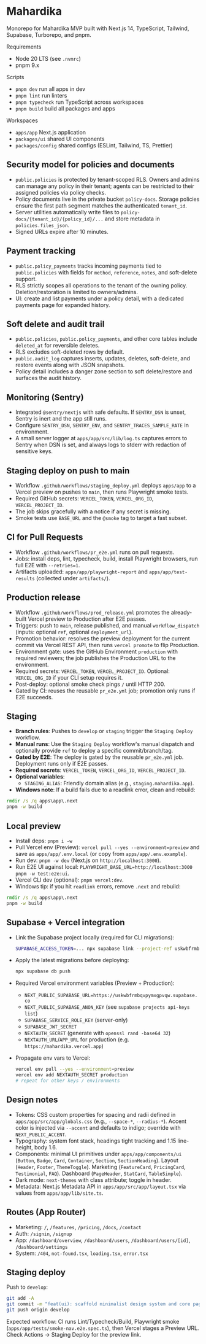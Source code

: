 # Mahardika

Monorepo for Mahardika MVP built with Next.js 14, TypeScript, Tailwind, Supabase, Turborepo, and pnpm.

Requirements

- Node 20 LTS (see `.nvmrc`)
- pnpm 9.x

Scripts

- `pnpm dev` run all apps in dev
- `pnpm lint` run linters
- `pnpm typecheck` run TypeScript across workspaces
- `pnpm build` build all packages and apps

Workspaces

- `apps/app` Next.js application
- `packages/ui` shared UI components
- `packages/config` shared configs (ESLint, Tailwind, TS, Prettier)

## Security model for policies and documents

- `public.policies` is protected by tenant-scoped RLS. Owners and admins can manage any policy in their tenant; agents can be restricted to their assigned policies via policy checks.
- Policy documents live in the private bucket `policy-docs`. Storage policies ensure the first path segment matches the authenticated `tenant_id`.
- Server utilities automatically write files to `policy-docs/{tenant_id}/{policy_id}/...` and store metadata in `policies.files_json`.
- Signed URLs expire after 10 minutes.

## Payment tracking

- `public.policy_payments` tracks incoming payments tied to `public.policies` with fields for `method`, `reference`, `notes`, and soft-delete support.
- RLS strictly scopes all operations to the tenant of the owning policy. Deletion/restoration is limited to owners/admins.
- UI: create and list payments under a policy detail, with a dedicated payments page for expanded history.

## Soft delete and audit trail

- `public.policies`, `public.policy_payments`, and other core tables include `deleted_at` for reversible deletes.
- RLS excludes soft-deleted rows by default.
- `public.audit_log` captures inserts, updates, deletes, soft-delete, and restore events along with JSON snapshots.
- Policy detail includes a danger zone section to soft delete/restore and surfaces the audit history.

## Monitoring (Sentry)

- Integrated `@sentry/nextjs` with safe defaults. If `SENTRY_DSN` is unset, Sentry is inert and the app still runs.
- Configure `SENTRY_DSN`, `SENTRY_ENV`, and `SENTRY_TRACES_SAMPLE_RATE` in environment.
- A small server logger at `apps/app/src/lib/log.ts` captures errors to Sentry when DSN is set, and always logs to stderr with redaction of sensitive keys.

## Staging deploy on push to main

- Workflow `.github/workflows/staging_deploy.yml` deploys `apps/app` to a Vercel preview on pushes to `main`, then runs Playwright smoke tests.
- Required GitHub secrets: `VERCEL_TOKEN`, `VERCEL_ORG_ID`, `VERCEL_PROJECT_ID`.
- The job skips gracefully with a notice if any secret is missing.
- Smoke tests use `BASE_URL` and the `@smoke` tag to target a fast subset.

## CI for Pull Requests

- Workflow `.github/workflows/pr_e2e.yml` runs on pull requests.
- Jobs: install deps, lint, typecheck, build, install Playwright browsers, run full E2E with `--retries=1`.
- Artifacts uploaded: `apps/app/playwright-report` and `apps/app/test-results` (collected under `artifacts/`).

## Production release

- Workflow `.github/workflows/prod_release.yml` promotes the already-built Vercel preview to Production after E2E passes.
- Triggers: push to `main`, release published, and manual `workflow_dispatch` (inputs: optional `ref`, optional `deployment_url`).
- Promotion behavior: resolves the preview deployment for the current commit via Vercel REST API, then runs `vercel promote` to flip Production.
- Environment gate: uses the GitHub Environment `production` with required reviewers; the job publishes the Production URL to the environment.
- Required secrets: `VERCEL_TOKEN`, `VERCEL_PROJECT_ID`. Optional: `VERCEL_ORG_ID` if your CLI setup requires it.
- Post-deploy: optional smoke check pings `/` until HTTP 200.
- Gated by CI: reuses the reusable `pr_e2e.yml` job; promotion only runs if E2E succeeds.

## Staging

- **Branch rules**: Pushes to `develop` or `staging` trigger the `Staging Deploy` workflow.
- **Manual runs**: Use the `Staging Deploy` workflow's manual dispatch and optionally provide `ref` to deploy a specific commit/branch/tag.
- **Gated by E2E**: The deploy is gated by the reusable `pr_e2e.yml` job. Deployment runs only if E2E passes.
- **Required secrets**: `VERCEL_TOKEN`, `VERCEL_ORG_ID`, `VERCEL_PROJECT_ID`.
- **Optional variables**:
  - `STAGING_ALIAS`: Friendly domain alias (e.g., `staging.mahardika.app`).
- **Windows note**: If a build fails due to a readlink error, clean and rebuild:

```cmd
rmdir /s /q apps\app\.next
pnpm -w build
```

## Local preview

- Install deps: `pnpm i -w`
- Pull Vercel env (Preview): `vercel pull --yes --environment=preview` and save as `apps/app/.env.local` (or copy from `apps/app/.env.example`).
- Run dev: `pnpm -w dev` (Next.js on `http://localhost:3000`).
- Run E2E UI against local: `PLAYWRIGHT_BASE_URL=http://localhost:3000 pnpm -w test:e2e:ui`.
- Vercel CLI dev (optional): `pnpm vercel:dev`.
- Windows tip: if you hit `readlink` errors, remove `.next` and rebuild:

```cmd
rmdir /s /q apps\app\.next
pnpm -w build
```

## Supabase + Vercel integration

- Link the Supabase project locally (required for CLI migrations):

  ```bash
  SUPABASE_ACCESS_TOKEN=... npx supabase link --project-ref uskwbfrmbqvpymxgpvqw
  ```

- Apply the latest migrations before deploying:

  ```bash
  npx supabase db push
  ```

- Required Vercel environment variables (Preview + Production):
  - `NEXT_PUBLIC_SUPABASE_URL=https://uskwbfrmbqvpymxgpvqw.supabase.co`
  - `NEXT_PUBLIC_SUPABASE_ANON_KEY` (see `supabase projects api-keys list`)
  - `SUPABASE_SERVICE_ROLE_KEY` (server-only)
  - `SUPABASE_JWT_SECRET`
  - `NEXTAUTH_SECRET` (generate with `openssl rand -base64 32`)
  - `NEXTAUTH_URL`/`APP_URL` for production (e.g. `https://mahardika.vercel.app`)

- Propagate env vars to Vercel:

  ```bash
  vercel env pull --yes --environment=preview
  vercel env add NEXTAUTH_SECRET production
  # repeat for other keys / environments
  ```


## Design notes

- Tokens: CSS custom properties for spacing and radii defined in `apps/app/src/app/globals.css` (e.g., `--space-*`, `--radius-*`). Accent color is injected via `--accent` and defaults to indigo; override with `NEXT_PUBLIC_ACCENT`.
- Typography: system font stack, headings tight tracking and 1.15 line-height, body 1.6.
- Components: minimal UI primitives under `apps/app/components/ui` (`Button`, `Badge`, `Card`, `Container`, `Section`, `SectionHeading`). Layout (`Header`, `Footer`, `ThemeToggle`). Marketing (`FeatureCard`, `PricingCard`, `Testimonial`, `FAQ`). Dashboard (`PageHeader`, `StatCard`, `TableSimple`).
- Dark mode: `next-themes` with class attribute; toggle in header.
- Metadata: Next.js Metadata API in `apps/app/src/app/layout.tsx` via values from `apps/app/lib/site.ts`.

## Routes (App Router)

- Marketing: `/`, `/features`, `/pricing`, `/docs`, `/contact`
- Auth: `/signin`, `/signup`
- App: `/dashboard/overview`, `/dashboard/users`, `/dashboard/users/[id]`, `/dashboard/settings`
- System: `/404`, `not-found.tsx`, `loading.tsx`, `error.tsx`

## Staging deploy

Push to `develop`:

```bash
git add -A
git commit -m "feat(ui): scaffold minimalist design system and core pages"
git push origin develop
```

Expected workflow: CI runs Lint/Typecheck/Build, Playwright smoke (`apps/app/tests/smoke-nav.e2e.spec.ts`), then Vercel stages a Preview URL. Check Actions → Staging Deploy for the preview link.
